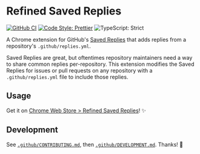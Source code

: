 # Refined Saved Replies

[![GitHub CI](https://github.com/JoshuaKGoldberg/sinon-timers-repeatable/actions/workflows/compile.yml/badge.svg)](https://github.com/JoshuaKGoldberg/sinon-timers-repeatable/actions/workflows/compile.yml)
[![Code Style: Prettier](https://img.shields.io/badge/code_style-prettier-brightgreen.svg)](https://prettier.io)
![TypeScript: Strict](https://img.shields.io/badge/typescript-strict-brightgreen.svg)

A Chrome extension for GitHub's [Saved Replies](https://docs.github.com/en/get-started/writing-on-github/working-with-saved-replies/using-saved-replies) that adds replies from a repository's `.github/replies.yml`.

Saved Replies are great, but oftentimes repository maintainers need a way to share common replies per-repository.
This extension modifies the Saved Replies for issues or pull requests on any repository with a `.github/replies.yml` file to include those replies.

## Usage

Get it on [Chrome Web Store > Refined Saved Replies](https://chrome.google.com/webstore/detail/refined-saved-replies/ngcinicnlicdndmpcfjjifononfcceih)! ✨

## Development

See [`.github/CONTRIBUTING.md`](./.github/CONTRIBUTING.md), then [`.github/DEVELOPMENT.md`](./.github/DEVELOPMENT.md).
Thanks! 💖
